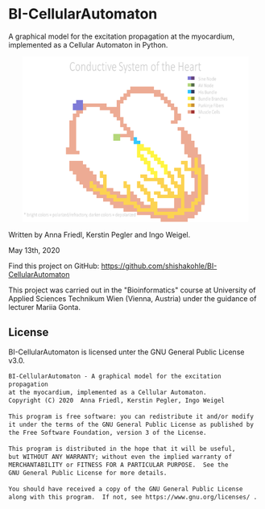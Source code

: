 # BI-CellularAutomaton
A graphical model for the excitation propagation at the myocardium,
implemented as a Cellular Automaton in Python.

<p align="center">
  <img src="simulations/heart_simulation.gif" width="450">
</p>

Written by Anna Friedl, Kerstin Pegler and Ingo Weigel.

May 13th, 2020

Find this project on GitHub: https://github.com/shishakohle/BI-CellularAutomaton

This project was carried out in the "Bioinformatics" course at
University of Applied Sciences Technikum Wien (Vienna, Austria)
under the guidance of lecturer Mariia Gonta.

## License

BI-CellularAutomaton is licensed unter the GNU General Public License v3.0.

    BI-CellularAutomaton - A graphical model for the excitation propagation
    at the myocardium, implemented as a Cellular Automaton.
    Copyright (C) 2020  Anna Friedl, Kerstin Pegler, Ingo Weigel

    This program is free software: you can redistribute it and/or modify
    it under the terms of the GNU General Public License as published by
    the Free Software Foundation, version 3 of the License.

    This program is distributed in the hope that it will be useful,
    but WITHOUT ANY WARRANTY; without even the implied warranty of
    MERCHANTABILITY or FITNESS FOR A PARTICULAR PURPOSE.  See the
    GNU General Public License for more details.

    You should have received a copy of the GNU General Public License
    along with this program.  If not, see https://www.gnu.org/licenses/ .
